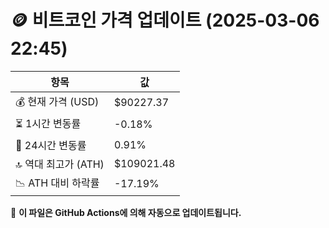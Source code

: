 # 🪙 비트코인 가격 업데이트 (2025-03-06 22:45)

| 항목                | 값 |
|--------------------|----------------|
| 💰 현재 가격 (USD) | $90227.37 |
| ⏳ 1시간 변동률    | -0.18% |
| 📆 24시간 변동률   | 0.91% |
| 🔝 역대 최고가 (ATH) | $109021.48 |
| 📉 ATH 대비 하락률 | -17.19% |

🔄 **이 파일은 GitHub Actions에 의해 자동으로 업데이트됩니다.**
